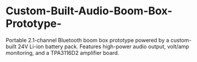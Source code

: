 # Custom-Built-Audio-Boom-Box-Prototype-
Portable 2.1-channel Bluetooth boom box prototype powered by a custom-built 24V Li-ion battery pack. Features high-power audio output, volt/amp monitoring, and a TPA3116D2 amplifier board.
